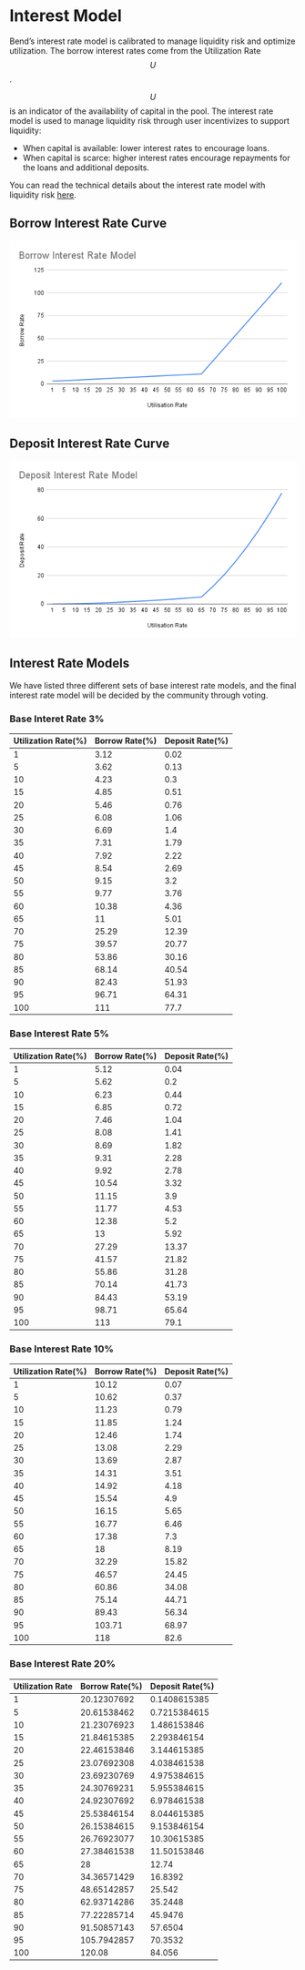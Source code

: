 # Interest Model

Bend’s interest rate model is calibrated to manage liquidity risk and optimize utilization. The borrow interest rates come from the Utilization Rate $$U$$.

$$U$$ is an indicator of the availability of capital in the pool. The interest rate model is used to manage liquidity risk through user incentivizes to support liquidity:

* When capital is available: lower interest rates to encourage loans.
* When capital is scarce: higher interest rates encourage repayments for the loans and additional deposits.

You can read the technical details about the interest rate model with liquidity risk [here](../risk/interest-rate-model.md).

## Borrow Interest Rate Curve

![](<../.gitbook/assets/Borrow Interest Rate Model.png>)

## Deposit Interest Rate Curve

![](<../.gitbook/assets/Deposit Interest Rate Model.png>)

## Interest Rate Models

We have listed three different sets of base interest rate models, and the final interest rate model will be decided by the community through voting.

### Base Interet Rate 3%

| Utilization Rate(%) | Borrow Rate(%) | Deposit Rate(%) |
| ------------------- | -------------- | --------------- |
| 1                   | 3.12           | 0.02            |
| 5                   | 3.62           | 0.13            |
| 10                  | 4.23           | 0.3             |
| 15                  | 4.85           | 0.51            |
| 20                  | 5.46           | 0.76            |
| 25                  | 6.08           | 1.06            |
| 30                  | 6.69           | 1.4             |
| 35                  | 7.31           | 1.79            |
| 40                  | 7.92           | 2.22            |
| 45                  | 8.54           | 2.69            |
| 50                  | 9.15           | 3.2             |
| 55                  | 9.77           | 3.76            |
| 60                  | 10.38          | 4.36            |
| 65                  | 11             | 5.01            |
| 70                  | 25.29          | 12.39           |
| 75                  | 39.57          | 20.77           |
| 80                  | 53.86          | 30.16           |
| 85                  | 68.14          | 40.54           |
| 90                  | 82.43          | 51.93           |
| 95                  | 96.71          | 64.31           |
| 100                 | 111            | 77.7            |

### Base Interest Rate 5%

| Utilization Rate(%) | Borrow Rate(%) | Deposit Rate(%) |
| ------------------- | -------------- | --------------- |
| 1                   | 5.12           | 0.04            |
| 5                   | 5.62           | 0.2             |
| 10                  | 6.23           | 0.44            |
| 15                  | 6.85           | 0.72            |
| 20                  | 7.46           | 1.04            |
| 25                  | 8.08           | 1.41            |
| 30                  | 8.69           | 1.82            |
| 35                  | 9.31           | 2.28            |
| 40                  | 9.92           | 2.78            |
| 45                  | 10.54          | 3.32            |
| 50                  | 11.15          | 3.9             |
| 55                  | 11.77          | 4.53            |
| 60                  | 12.38          | 5.2             |
| 65                  | 13             | 5.92            |
| 70                  | 27.29          | 13.37           |
| 75                  | 41.57          | 21.82           |
| 80                  | 55.86          | 31.28           |
| 85                  | 70.14          | 41.73           |
| 90                  | 84.43          | 53.19           |
| 95                  | 98.71          | 65.64           |
| 100                 | 113            | 79.1            |

### Base Interest Rate 10%

| Utilization Rate(%) | Borrow Rate(%) | Deposit Rate(%) |
| ------------------- | -------------- | --------------- |
| 1                   | 10.12          | 0.07            |
| 5                   | 10.62          | 0.37            |
| 10                  | 11.23          | 0.79            |
| 15                  | 11.85          | 1.24            |
| 20                  | 12.46          | 1.74            |
| 25                  | 13.08          | 2.29            |
| 30                  | 13.69          | 2.87            |
| 35                  | 14.31          | 3.51            |
| 40                  | 14.92          | 4.18            |
| 45                  | 15.54          | 4.9             |
| 50                  | 16.15          | 5.65            |
| 55                  | 16.77          | 6.46            |
| 60                  | 17.38          | 7.3             |
| 65                  | 18             | 8.19            |
| 70                  | 32.29          | 15.82           |
| 75                  | 46.57          | 24.45           |
| 80                  | 60.86          | 34.08           |
| 85                  | 75.14          | 44.71           |
| 90                  | 89.43          | 56.34           |
| 95                  | 103.71         | 68.97           |
| 100                 | 118            | 82.6            |

### Base Interest Rate 20%

| Utilization Rate | Borrow Rate(%) | Deposit Rate(%) |
| ---------------- | -------------- | --------------- |
| 1                | 20.12307692    | 0.1408615385    |
| 5                | 20.61538462    | 0.7215384615    |
| 10               | 21.23076923    | 1.486153846     |
| 15               | 21.84615385    | 2.293846154     |
| 20               | 22.46153846    | 3.144615385     |
| 25               | 23.07692308    | 4.038461538     |
| 30               | 23.69230769    | 4.975384615     |
| 35               | 24.30769231    | 5.955384615     |
| 40               | 24.92307692    | 6.978461538     |
| 45               | 25.53846154    | 8.044615385     |
| 50               | 26.15384615    | 9.153846154     |
| 55               | 26.76923077    | 10.30615385     |
| 60               | 27.38461538    | 11.50153846     |
| 65               | 28             | 12.74           |
| 70               | 34.36571429    | 16.8392         |
| 75               | 48.65142857    | 25.542          |
| 80               | 62.93714286    | 35.2448         |
| 85               | 77.22285714    | 45.9476         |
| 90               | 91.50857143    | 57.6504         |
| 95               | 105.7942857    | 70.3532         |
| 100              | 120.08         | 84.056          |
